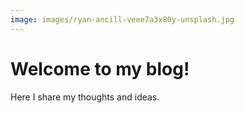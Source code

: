 ```yaml
---
image: images/ryan-ancill-veee7a3x80y-unsplash.jpg
---
```

# Welcome to my blog!
Here I share my thoughts and ideas.

